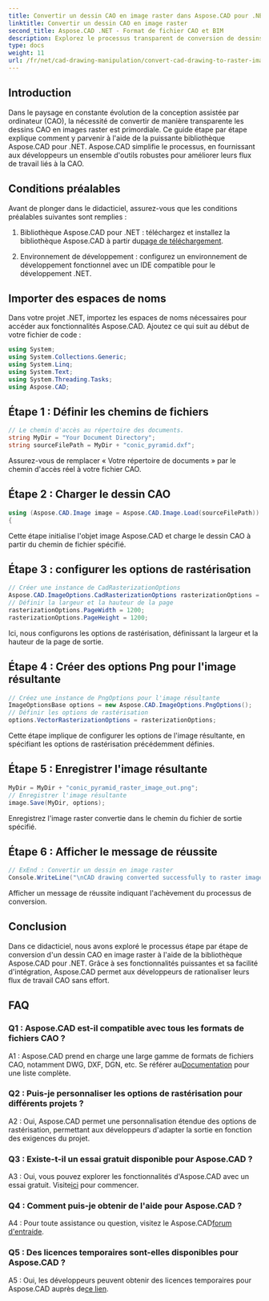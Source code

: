 ```yaml
---
title: Convertir un dessin CAO en image raster dans Aspose.CAD pour .NET
linktitle: Convertir un dessin CAO en image raster
second_title: Aspose.CAD .NET - Format de fichier CAO et BIM
description: Explorez le processus transparent de conversion de dessins CAO en images raster dans .NET avec Aspose.CAD. Débloquez des flux de travail efficaces et améliorez vos projets CAO sans effort.
type: docs
weight: 11
url: /fr/net/cad-drawing-manipulation/convert-cad-drawing-to-raster-image/
---
```

## Introduction

Dans le paysage en constante évolution de la conception assistée par ordinateur (CAO), la nécessité de convertir de manière transparente les dessins CAO en images raster est primordiale. Ce guide étape par étape explique comment y parvenir à l'aide de la puissante bibliothèque Aspose.CAD pour .NET. Aspose.CAD simplifie le processus, en fournissant aux développeurs un ensemble d'outils robustes pour améliorer leurs flux de travail liés à la CAO.

## Conditions préalables

Avant de plonger dans le didacticiel, assurez-vous que les conditions préalables suivantes sont remplies :

1.  Bibliothèque Aspose.CAD pour .NET : téléchargez et installez la bibliothèque Aspose.CAD à partir du[page de téléchargement](https://releases.aspose.com/cad/net/).

2. Environnement de développement : configurez un environnement de développement fonctionnel avec un IDE compatible pour le développement .NET.

## Importer des espaces de noms

Dans votre projet .NET, importez les espaces de noms nécessaires pour accéder aux fonctionnalités Aspose.CAD. Ajoutez ce qui suit au début de votre fichier de code :

```csharp
using System;
using System.Collections.Generic;
using System.Linq;
using System.Text;
using System.Threading.Tasks;
using Aspose.CAD;
```

## Étape 1 : Définir les chemins de fichiers

```csharp
// Le chemin d'accès au répertoire des documents.
string MyDir = "Your Document Directory";
string sourceFilePath = MyDir + "conic_pyramid.dxf";
```

Assurez-vous de remplacer « Votre répertoire de documents » par le chemin d'accès réel à votre fichier CAO.

## Étape 2 : Charger le dessin CAO

```csharp
using (Aspose.CAD.Image image = Aspose.CAD.Image.Load(sourceFilePath))
{
```

Cette étape initialise l'objet image Aspose.CAD et charge le dessin CAO à partir du chemin de fichier spécifié.

## Étape 3 : configurer les options de rastérisation

```csharp
// Créer une instance de CadRasterizationOptions
Aspose.CAD.ImageOptions.CadRasterizationOptions rasterizationOptions = new Aspose.CAD.ImageOptions.CadRasterizationOptions();
// Définir la largeur et la hauteur de la page
rasterizationOptions.PageWidth = 1200;
rasterizationOptions.PageHeight = 1200;
```

Ici, nous configurons les options de rastérisation, définissant la largeur et la hauteur de la page de sortie.

## Étape 4 : Créer des options Png pour l'image résultante

```csharp
// Créez une instance de PngOptions pour l'image résultante
ImageOptionsBase options = new Aspose.CAD.ImageOptions.PngOptions();
// Définir les options de rastérisation
options.VectorRasterizationOptions = rasterizationOptions;
```

Cette étape implique de configurer les options de l'image résultante, en spécifiant les options de rastérisation précédemment définies.

## Étape 5 : Enregistrer l'image résultante

```csharp
MyDir = MyDir + "conic_pyramid_raster_image_out.png";
// Enregistrer l'image résultante
image.Save(MyDir, options);
```

Enregistrez l'image raster convertie dans le chemin du fichier de sortie spécifié.

## Étape 6 : Afficher le message de réussite

```csharp
// ExEnd : Convertir un dessin en image raster
Console.WriteLine("\nCAD drawing converted successfully to raster image format.\nFile saved at " + MyDir);
```

Afficher un message de réussite indiquant l'achèvement du processus de conversion.

## Conclusion

Dans ce didacticiel, nous avons exploré le processus étape par étape de conversion d'un dessin CAO en image raster à l'aide de la bibliothèque Aspose.CAD pour .NET. Grâce à ses fonctionnalités puissantes et sa facilité d'intégration, Aspose.CAD permet aux développeurs de rationaliser leurs flux de travail CAO sans effort.

## FAQ

### Q1 : Aspose.CAD est-il compatible avec tous les formats de fichiers CAO ?

A1 : Aspose.CAD prend en charge une large gamme de formats de fichiers CAO, notamment DWG, DXF, DGN, etc. Se référer au[Documentation](https://reference.aspose.com/cad/net/) pour une liste complète.

### Q2 : Puis-je personnaliser les options de rastérisation pour différents projets ?

A2 : Oui, Aspose.CAD permet une personnalisation étendue des options de rastérisation, permettant aux développeurs d'adapter la sortie en fonction des exigences du projet.

### Q3 : Existe-t-il un essai gratuit disponible pour Aspose.CAD ?

 A3 : Oui, vous pouvez explorer les fonctionnalités d'Aspose.CAD avec un essai gratuit. Visite[ici](https://releases.aspose.com/) pour commencer.

### Q4 : Comment puis-je obtenir de l'aide pour Aspose.CAD ?

 A4 : Pour toute assistance ou question, visitez le Aspose.CAD[forum d'entraide](https://forum.aspose.com/c/cad/19).

### Q5 : Des licences temporaires sont-elles disponibles pour Aspose.CAD ?
 
 A5 : Oui, les développeurs peuvent obtenir des licences temporaires pour Aspose.CAD auprès de[ce lien](https://purchase.aspose.com/temporary-license/).